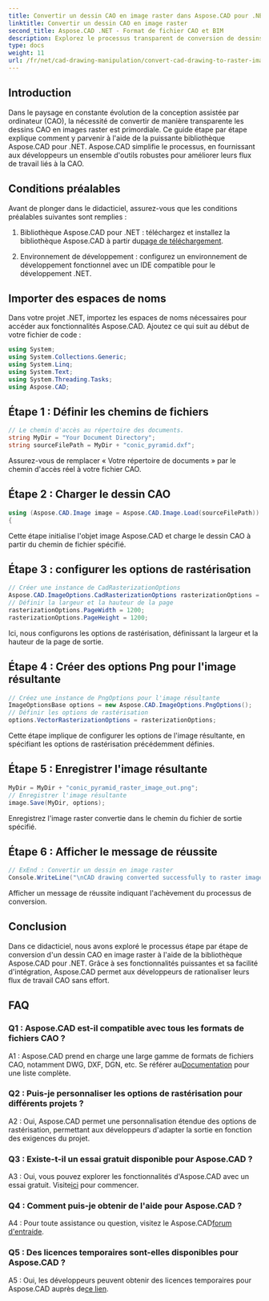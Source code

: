 ```yaml
---
title: Convertir un dessin CAO en image raster dans Aspose.CAD pour .NET
linktitle: Convertir un dessin CAO en image raster
second_title: Aspose.CAD .NET - Format de fichier CAO et BIM
description: Explorez le processus transparent de conversion de dessins CAO en images raster dans .NET avec Aspose.CAD. Débloquez des flux de travail efficaces et améliorez vos projets CAO sans effort.
type: docs
weight: 11
url: /fr/net/cad-drawing-manipulation/convert-cad-drawing-to-raster-image/
---
```

## Introduction

Dans le paysage en constante évolution de la conception assistée par ordinateur (CAO), la nécessité de convertir de manière transparente les dessins CAO en images raster est primordiale. Ce guide étape par étape explique comment y parvenir à l'aide de la puissante bibliothèque Aspose.CAD pour .NET. Aspose.CAD simplifie le processus, en fournissant aux développeurs un ensemble d'outils robustes pour améliorer leurs flux de travail liés à la CAO.

## Conditions préalables

Avant de plonger dans le didacticiel, assurez-vous que les conditions préalables suivantes sont remplies :

1.  Bibliothèque Aspose.CAD pour .NET : téléchargez et installez la bibliothèque Aspose.CAD à partir du[page de téléchargement](https://releases.aspose.com/cad/net/).

2. Environnement de développement : configurez un environnement de développement fonctionnel avec un IDE compatible pour le développement .NET.

## Importer des espaces de noms

Dans votre projet .NET, importez les espaces de noms nécessaires pour accéder aux fonctionnalités Aspose.CAD. Ajoutez ce qui suit au début de votre fichier de code :

```csharp
using System;
using System.Collections.Generic;
using System.Linq;
using System.Text;
using System.Threading.Tasks;
using Aspose.CAD;
```

## Étape 1 : Définir les chemins de fichiers

```csharp
// Le chemin d'accès au répertoire des documents.
string MyDir = "Your Document Directory";
string sourceFilePath = MyDir + "conic_pyramid.dxf";
```

Assurez-vous de remplacer « Votre répertoire de documents » par le chemin d'accès réel à votre fichier CAO.

## Étape 2 : Charger le dessin CAO

```csharp
using (Aspose.CAD.Image image = Aspose.CAD.Image.Load(sourceFilePath))
{
```

Cette étape initialise l'objet image Aspose.CAD et charge le dessin CAO à partir du chemin de fichier spécifié.

## Étape 3 : configurer les options de rastérisation

```csharp
// Créer une instance de CadRasterizationOptions
Aspose.CAD.ImageOptions.CadRasterizationOptions rasterizationOptions = new Aspose.CAD.ImageOptions.CadRasterizationOptions();
// Définir la largeur et la hauteur de la page
rasterizationOptions.PageWidth = 1200;
rasterizationOptions.PageHeight = 1200;
```

Ici, nous configurons les options de rastérisation, définissant la largeur et la hauteur de la page de sortie.

## Étape 4 : Créer des options Png pour l'image résultante

```csharp
// Créez une instance de PngOptions pour l'image résultante
ImageOptionsBase options = new Aspose.CAD.ImageOptions.PngOptions();
// Définir les options de rastérisation
options.VectorRasterizationOptions = rasterizationOptions;
```

Cette étape implique de configurer les options de l'image résultante, en spécifiant les options de rastérisation précédemment définies.

## Étape 5 : Enregistrer l'image résultante

```csharp
MyDir = MyDir + "conic_pyramid_raster_image_out.png";
// Enregistrer l'image résultante
image.Save(MyDir, options);
```

Enregistrez l'image raster convertie dans le chemin du fichier de sortie spécifié.

## Étape 6 : Afficher le message de réussite

```csharp
// ExEnd : Convertir un dessin en image raster
Console.WriteLine("\nCAD drawing converted successfully to raster image format.\nFile saved at " + MyDir);
```

Afficher un message de réussite indiquant l'achèvement du processus de conversion.

## Conclusion

Dans ce didacticiel, nous avons exploré le processus étape par étape de conversion d'un dessin CAO en image raster à l'aide de la bibliothèque Aspose.CAD pour .NET. Grâce à ses fonctionnalités puissantes et sa facilité d'intégration, Aspose.CAD permet aux développeurs de rationaliser leurs flux de travail CAO sans effort.

## FAQ

### Q1 : Aspose.CAD est-il compatible avec tous les formats de fichiers CAO ?

A1 : Aspose.CAD prend en charge une large gamme de formats de fichiers CAO, notamment DWG, DXF, DGN, etc. Se référer au[Documentation](https://reference.aspose.com/cad/net/) pour une liste complète.

### Q2 : Puis-je personnaliser les options de rastérisation pour différents projets ?

A2 : Oui, Aspose.CAD permet une personnalisation étendue des options de rastérisation, permettant aux développeurs d'adapter la sortie en fonction des exigences du projet.

### Q3 : Existe-t-il un essai gratuit disponible pour Aspose.CAD ?

 A3 : Oui, vous pouvez explorer les fonctionnalités d'Aspose.CAD avec un essai gratuit. Visite[ici](https://releases.aspose.com/) pour commencer.

### Q4 : Comment puis-je obtenir de l'aide pour Aspose.CAD ?

 A4 : Pour toute assistance ou question, visitez le Aspose.CAD[forum d'entraide](https://forum.aspose.com/c/cad/19).

### Q5 : Des licences temporaires sont-elles disponibles pour Aspose.CAD ?
 
 A5 : Oui, les développeurs peuvent obtenir des licences temporaires pour Aspose.CAD auprès de[ce lien](https://purchase.aspose.com/temporary-license/).